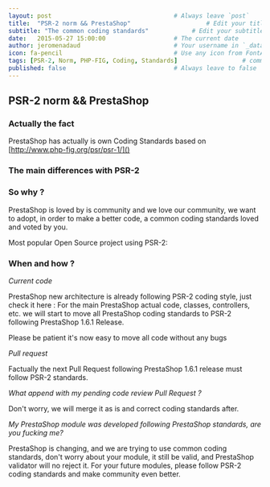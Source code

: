 ```yaml
---
layout: post                                  # Always leave `post`
title:  "PSR-2 norm && PrestaShop"                     # Edit your title
subtitle: "The common coding standards"            # Edit your subtitle
date:   2015-05-27 15:00:00                   # The current date
author: jeromenadaud                          # Your username in `_data/authors.yml`
icon: fa-pencil                               # Use any icon from FontAwesome
tags: [PSR-2, Norm, PHP-FIG, Coding, Standards]                  # comma-separated tag list
published: false                              # Always leave to false
---
```


## PSR-2 norm && PrestaShop

### Actually the fact

PrestaShop has actually is own Coding Standards based on [http://www.php-fig.org/psr/psr-1/]()

### The main differences with PSR-2

### So why ?
PrestaShop is loved by is community and we love our community, we want to adopt, in order to make a better code, a common coding standards loved and voted []() by you.

Most popular Open Source project using PSR-2:

### When and how ?

_Current code_

PrestaShop new architecture is already following PSR-2 coding style, just check it here : []()
For the main PrestaShop actual code, classes, controllers, etc. we will start to move all PrestaShop coding standards to PSR-2 following PrestaShop 1.6.1 Release.

Please be patient it's now easy to move all code without any bugs

_Pull request_

Factually the next Pull Request following PrestaShop 1.6.1 release must follow PSR-2 standards.

_What append with my pending code review Pull Request ?_

Don't worry, we will merge it as is and correct coding standards after.

_My PrestaShop module was developed following PrestaShop standards, are you fucking me?_

PrestaShop is changing, and we are trying to use common coding standards, don't worry about your module, it still be valid, and PrestaShop validator []() will no reject it. For your future modules, please follow PSR-2 coding standards and make community even better.
